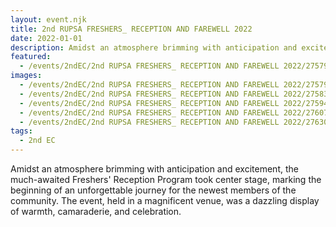 ```yaml
---
layout: event.njk
title: 2nd RUPSA FRESHERS_ RECEPTION AND FAREWELL 2022
date: 2022-01-01
description: Amidst an atmosphere brimming with anticipation and excitement, the much-awaited Freshers' Reception Program took center stage, marking the beginning of an unforgettable journey for the newest members of the community. The event, held in a magnificent venue, was a dazzling display of warmth, camaraderie, and celebration.
featured:
  - /events/2ndEC/2nd RUPSA FRESHERS_ RECEPTION AND FAREWELL 2022/275790391_489355702655552_4387479846927964915_n.jpg
images:
  - /events/2ndEC/2nd RUPSA FRESHERS_ RECEPTION AND FAREWELL 2022/275790391_489355702655552_4387479846927964915_n.jpg
  - /events/2ndEC/2nd RUPSA FRESHERS_ RECEPTION AND FAREWELL 2022/275835277_3224835314508030_7837531945384728111_n.jpg
  - /events/2ndEC/2nd RUPSA FRESHERS_ RECEPTION AND FAREWELL 2022/275941583_3224835621174666_4256913507861433566_n.jpg
  - /events/2ndEC/2nd RUPSA FRESHERS_ RECEPTION AND FAREWELL 2022/276079351_3224835421174686_3205686459545387216_n.jpg
  - /events/2ndEC/2nd RUPSA FRESHERS_ RECEPTION AND FAREWELL 2022/276302067_3224835271174701_7699865113440316337_n.jpg
tags:
  - 2nd EC
---
```

Amidst an atmosphere brimming with anticipation and excitement, the much-awaited Freshers' Reception Program took center stage, marking the beginning of an unforgettable journey for the newest members of the community. The event, held in a magnificent venue, was a dazzling display of warmth, camaraderie, and celebration.
